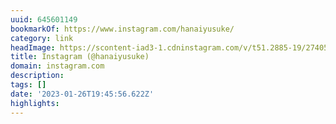 ```yaml
---
uuid: 645601149
bookmarkOf: https://www.instagram.com/hanaiyusuke/
category: link
headImage: https://scontent-iad3-1.cdninstagram.com/v/t51.2885-19/274055021_441044161091932_665615497120823332_n.jpg?stp=dst-jpg_s100x100&_nc_cat=104&ccb=1-7&_nc_sid=8ae9d6&_nc_ohc=llLa-UPqobcAX9E89Qh&_nc_ht=scontent-iad3-1.cdninstagram.com&oh=00_AfCYXIasG7c2Lb-HtkXcZ9Y7dJZRTGjhcD8FFH4j3Ve2xQ&oe=6505E6DB
title: Instagram (@hanaiyusuke)
domain: instagram.com
description:
tags: []
date: '2023-01-26T19:45:56.622Z'
highlights:
---
```




